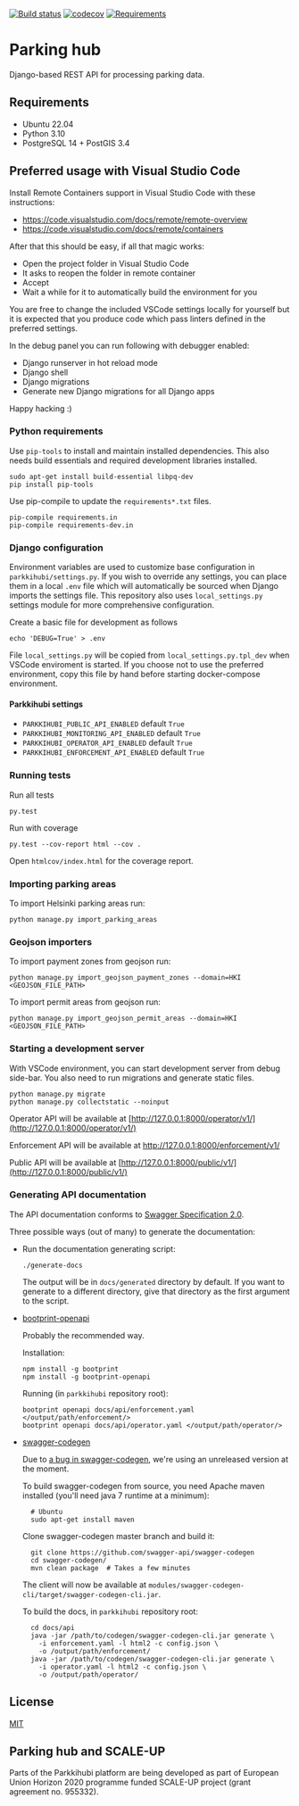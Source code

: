 [![Build status](https://travis-ci.org/City-of-Helsinki/parkkihubi.svg?branch=master)](https://travis-ci.org/City-of-Helsinki/parkkihubi)
[![codecov](https://codecov.io/gh/City-of-Helsinki/parkkihubi/branch/master/graph/badge.svg)](https://codecov.io/gh/City-of-Helsinki/parkkihubi)
[![Requirements](https://requires.io/github/City-of-Helsinki/parkkihubi/requirements.svg?branch=master)](https://requires.io/github/City-of-Helsinki/parkkihubi/requirements/?branch=master)

# Parking hub

Django-based REST API for processing parking data.

## Requirements

* Ubuntu 22.04
* Python 3.10
* PostgreSQL 14 + PostGIS 3.4

## Preferred usage with Visual Studio Code

Install Remote Containers support in Visual Studio Code with these instructions:

* https://code.visualstudio.com/docs/remote/remote-overview
* https://code.visualstudio.com/docs/remote/containers

After that this should be easy, if all that magic works:

* Open the project folder in Visual Studio Code
* It asks to reopen the folder in remote container
* Accept
* Wait a while for it to automatically build the environment for you

You are free to change the included VSCode settings locally for yourself but it is
expected that you produce code which pass linters defined in the preferred settings.

In the debug panel you can run following with debugger enabled:

* Django runserver in hot reload mode
* Django shell
* Django migrations
* Generate new Django migrations for all Django apps

Happy hacking :)

### Python requirements

Use `pip-tools` to install and maintain installed dependencies. This also needs
build essentials and required development libraries installed.

    sudo apt-get install build-essential libpq-dev
    pip install pip-tools

Use pip-compile to update the `requirements*.txt` files.

    pip-compile requirements.in
    pip-compile requirements-dev.in

### Django configuration

Environment variables are used to customize base configuration in
`parkkihubi/settings.py`. If you wish to override any settings, you can place
them in a local `.env` file which will automatically be sourced when Django imports
the settings file. This repository also uses `local_settings.py` settings module
for more comprehensive configuration.

Create a basic file for development as follows

    echo 'DEBUG=True' > .env

File `local_settings.py` will be copied from `local_settings.py.tpl_dev` when VSCode
enviroment is started. If you choose not to use the preferred environment, copy this
file by hand before starting docker-compose environment.

#### Parkkihubi settings

- `PARKKIHUBI_PUBLIC_API_ENABLED` default `True`
- `PARKKIHUBI_MONITORING_API_ENABLED` default `True`
- `PARKKIHUBI_OPERATOR_API_ENABLED` default `True`
- `PARKKIHUBI_ENFORCEMENT_API_ENABLED` default `True`

### Running tests

Run all tests

    py.test

Run with coverage

    py.test --cov-report html --cov .

Open `htmlcov/index.html` for the coverage report.

### Importing parking areas

To import Helsinki parking areas run:

    python manage.py import_parking_areas

### Geojson importers

To import payment zones from geojson run:

    python manage.py import_geojson_payment_zones --domain=HKI  <GEOJSON_FILE_PATH>

To import permit areas from geojson run:

    python manage.py import_geojson_permit_areas --domain=HKI <GEOJSON_FILE_PATH>

### Starting a development server

With VSCode environment, you can start development server from debug side-bar. You
also need to run migrations and generate static files.

    python manage.py migrate
    python manage.py collectstatic --noinput

Operator API will be available at [http://127.0.0.1:8000/operator/v1/](http://127.0.0.1:8000/operator/v1/)

Enforcement API will be available at
http://127.0.0.1:8000/enforcement/v1/

Public API will be available at [http://127.0.0.1:8000/public/v1/](http://127.0.0.1:8000/public/v1/)

### Generating API documentation

The API documentation conforms to [Swagger Specification 2.0](http://swagger.io/specification/).

Three possible ways (out of many) to generate the documentation:

- Run the documentation generating script:

      ./generate-docs

  The output will be in `docs/generated` directory by default.  If you
  want to generate to a different directory, give that directory as the
  first argument to the script.

- [bootprint-openapi](https://github.com/bootprint/bootprint-openapi)

    Probably the recommended way.

    Installation:

      npm install -g bootprint
      npm install -g bootprint-openapi

    Running (in `parkkihubi` repository root):

      bootprint openapi docs/api/enforcement.yaml </output/path/enforcement/>
      bootprint openapi docs/api/operator.yaml </output/path/operator/>

- [swagger-codegen](https://github.com/swagger-api/swagger-codegen)

    Due to [a bug in swagger-codegen](https://github.com/swagger-api/swagger-codegen/pull/4508),
    we're using an unreleased version at the moment.
    
    To build swagger-codegen from source, you need Apache maven installed (you'll
    need java 7 runtime at a minimum):
    
        # Ubuntu
        sudo apt-get install maven
    
    Clone swagger-codegen master branch and build it:
    
        git clone https://github.com/swagger-api/swagger-codegen
        cd swagger-codegen/
        mvn clean package  # Takes a few minutes
    
    The client will now be available at `modules/swagger-codegen-cli/target/swagger-codegen-cli.jar`.
    
    To build the docs, in `parkkihubi` repository root:
    
        cd docs/api
        java -jar /path/to/codegen/swagger-codegen-cli.jar generate \
          -i enforcement.yaml -l html2 -c config.json \
          -o /output/path/enforcement/
        java -jar /path/to/codegen/swagger-codegen-cli.jar generate \
          -i operator.yaml -l html2 -c config.json \
          -o /output/path/operator/

## License

[MIT](https://tldrlegal.com/license/mit-license)

## Parking hub and SCALE-UP

Parts of the Parkkihubi platform are being developed as part of European Union Horizon 2020 programme funded SCALE-UP project (grant agreement no. 955332).
